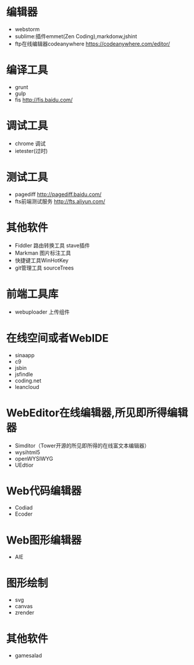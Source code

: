 # 编辑器
* webstorm
* sublime:插件emmet(Zen Coding),markdonw,jshint
* ftp在线编辑器codeanywhere https://codeanywhere.com/editor/  

# 编译工具
* grunt
* gulp
* fis http://fis.baidu.com/

# 调试工具
 * chrome 调试
 * ietester(过时)

# 测试工具
* pagediff http://pagediff.baidu.com/
* fts前端测试服务 http://fts.aliyun.com/

# 其他软件
* Fiddler 路由转换工具 stave插件
* Markman 图片标注工具
* 快捷键工具WinHotKey
* git管理工具 sourceTrees

# 前端工具库
* webuploader 上传组件

# 在线空间或者WebIDE
* sinaapp
* c9
* jsbin
* jsfindle
* coding.net
* leancloud

# WebEditor在线编辑器,所见即所得编辑器
* Simditor（Tower开源的所见即所得的在线富文本编辑器）
* wysihtml5
* openWYSIWYG
* UEdtior



# Web代码编辑器
* Codiad
* Ecoder

# Web图形编辑器
* AIE

# 图形绘制
* svg
* canvas
* zrender

# 其他软件
* gamesalad
